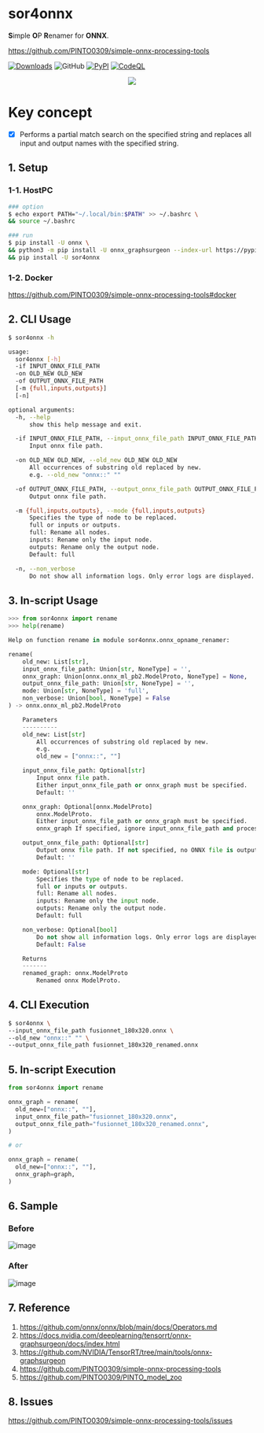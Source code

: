 # sor4onnx
**S**imple **O**P **R**enamer for **ONNX**.

https://github.com/PINTO0309/simple-onnx-processing-tools

[![Downloads](https://static.pepy.tech/personalized-badge/sor4onnx?period=total&units=none&left_color=grey&right_color=brightgreen&left_text=Downloads)](https://pepy.tech/project/sor4onnx) ![GitHub](https://img.shields.io/github/license/PINTO0309/sor4onnx?color=2BAF2B) [![PyPI](https://img.shields.io/pypi/v/sor4onnx?color=2BAF2B)](https://pypi.org/project/sor4onnx/) [![CodeQL](https://github.com/PINTO0309/sor4onnx/workflows/CodeQL/badge.svg)](https://github.com/PINTO0309/sor4onnx/actions?query=workflow%3ACodeQL)

<p align="center">
  <img src="https://user-images.githubusercontent.com/33194443/170158065-9a81787b-86ad-4971-857d-5f4185dfcf0b.png" />
</p>

# Key concept


- [x] Performs a partial match search on the specified string and replaces all input and output names with the specified string.

## 1. Setup
### 1-1. HostPC
```bash
### option
$ echo export PATH="~/.local/bin:$PATH" >> ~/.bashrc \
&& source ~/.bashrc

### run
$ pip install -U onnx \
&& python3 -m pip install -U onnx_graphsurgeon --index-url https://pypi.ngc.nvidia.com \
&& pip install -U sor4onnx
```
### 1-2. Docker
https://github.com/PINTO0309/simple-onnx-processing-tools#docker

## 2. CLI Usage
```bash
$ sor4onnx -h

usage:
  sor4onnx [-h]
  -if INPUT_ONNX_FILE_PATH
  -on OLD_NEW OLD_NEW
  -of OUTPUT_ONNX_FILE_PATH
  [-m {full,inputs,outputs}]
  [-n]

optional arguments:
  -h, --help
      show this help message and exit.

  -if INPUT_ONNX_FILE_PATH, --input_onnx_file_path INPUT_ONNX_FILE_PATH
      Input onnx file path.

  -on OLD_NEW OLD_NEW, --old_new OLD_NEW OLD_NEW
      All occurrences of substring old replaced by new.
      e.g. --old_new "onnx::" ""

  -of OUTPUT_ONNX_FILE_PATH, --output_onnx_file_path OUTPUT_ONNX_FILE_PATH
      Output onnx file path.

  -m {full,inputs,outputs}, --mode {full,inputs,outputs}
      Specifies the type of node to be replaced.
      full or inputs or outputs.
      full: Rename all nodes.
      inputs: Rename only the input node.
      outputs: Rename only the output node.
      Default: full

  -n, --non_verbose
      Do not show all information logs. Only error logs are displayed.
```

## 3. In-script Usage
```python
>>> from sor4onnx import rename
>>> help(rename)

Help on function rename in module sor4onnx.onnx_opname_renamer:

rename(
    old_new: List[str],
    input_onnx_file_path: Union[str, NoneType] = '',
    onnx_graph: Union[onnx.onnx_ml_pb2.ModelProto, NoneType] = None,
    output_onnx_file_path: Union[str, NoneType] = '',
    mode: Union[str, NoneType] = 'full',
    non_verbose: Union[bool, NoneType] = False
) -> onnx.onnx_ml_pb2.ModelProto

    Parameters
    ----------
    old_new: List[str]
        All occurrences of substring old replaced by new.
        e.g.
        old_new = ["onnx::", ""]

    input_onnx_file_path: Optional[str]
        Input onnx file path.
        Either input_onnx_file_path or onnx_graph must be specified.
        Default: ''

    onnx_graph: Optional[onnx.ModelProto]
        onnx.ModelProto.
        Either input_onnx_file_path or onnx_graph must be specified.
        onnx_graph If specified, ignore input_onnx_file_path and process onnx_graph.

    output_onnx_file_path: Optional[str]
        Output onnx file path. If not specified, no ONNX file is output.
        Default: ''

    mode: Optional[str]
        Specifies the type of node to be replaced.
        full or inputs or outputs.
        full: Rename all nodes.
        inputs: Rename only the input node.
        outputs: Rename only the output node.
        Default: full

    non_verbose: Optional[bool]
        Do not show all information logs. Only error logs are displayed.
        Default: False

    Returns
    -------
    renamed_graph: onnx.ModelProto
        Renamed onnx ModelProto.
```

## 4. CLI Execution
```bash
$ sor4onnx \
--input_onnx_file_path fusionnet_180x320.onnx \
--old_new "onnx::" "" \
--output_onnx_file_path fusionnet_180x320_renamed.onnx
```

## 5. In-script Execution
```python
from sor4onnx import rename

onnx_graph = rename(
  old_new=["onnx::", ""],
  input_onnx_file_path="fusionnet_180x320.onnx",
  output_onnx_file_path="fusionnet_180x320_renamed.onnx",
)

# or

onnx_graph = rename(
  old_new=["onnx::", ""],
  onnx_graph=graph,
)
```

## 6. Sample
### Before
![image](https://user-images.githubusercontent.com/33194443/166736425-54b19eab-b025-441c-a1ce-79c075a9b26f.png)

### After
![image](https://user-images.githubusercontent.com/33194443/166736670-a784850b-bec3-4d74-95a4-dd67738ac481.png)

## 7. Reference
1. https://github.com/onnx/onnx/blob/main/docs/Operators.md
2. https://docs.nvidia.com/deeplearning/tensorrt/onnx-graphsurgeon/docs/index.html
3. https://github.com/NVIDIA/TensorRT/tree/main/tools/onnx-graphsurgeon
4. https://github.com/PINTO0309/simple-onnx-processing-tools
5. https://github.com/PINTO0309/PINTO_model_zoo

## 8. Issues
https://github.com/PINTO0309/simple-onnx-processing-tools/issues
